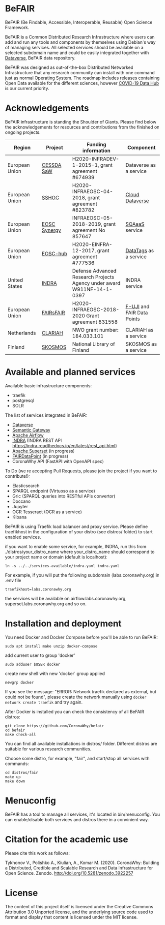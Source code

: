 # BeFAIR
BeFAIR (Be Findable, Accessible, Interoperable, Reusable) Open Science Framework.

BeFAIR is a Common Distributed Research Infrastructure where users can add and run any tools and components by themselves using Debian's way of managing services.
All selected services should be available on a selected subdomain name and could be easily integrated together with [Dataverse](https://dataverse.org), BeFAIR data repository.

BeFAIR was designed as out-of-the-box Distributed Networked Infrastructure that any research community can install with one command just as normal Operating System. The roadmap includes releases containing Open Data available for the different sciences, however [COVID-19 Data Hub](http://datasets.coronawhy.org) is our current priority.

# Acknowledgements
BeFAIR infrastructure is standing the Shoulder of Giants. Please find below the acknowledgements for resources and contributions from the finished on ongoing projects.

Region | Project  | Funding information | Component |
| ------------- | ------------- | ------------- | ------------- |
| European Union | [CESSDA SaW](https://cordis.europa.eu/project/id/674939) | H2020-INFRADEV-1-2015-1, grant agreement #674939 | Dataverse as a service |
| European Union | [SSHOC](https://sshopencloud.eu) | H2020-INFRAEOSC-04-2018, grant agreement #823782 | [Cloud Dataverse](https://www.sshopencloud.eu/news/developing-sshoc-dataverse) |
| European Union | [EOSC Synergy](https://www.eosc-synergy.eu) | INFRAEOSC-05-2018-2019, grant agreement No 857647 | [SQAaaS](https://www.eosc-synergy.eu/home/software-services/) service |
| European Union | [EOSC-hub](https://www.eosc-hub.eu) | H2020-EINFRA-12-2017, grant agreement #777536 | [DataTags](https://github.com/Dans-labs/datatags-service) as a service |
| United States | [INDRA](https://indralab.github.io) | Defense Advanced Research Projects Agency under award W911NF-14-1-0397 | INDRA service |
| European Union | [FAIRsFAIR](https://www.fairsfair.eu) | H2020-INFRAEOSC-2018-2020 Grant agreement 831558 | [F-UJI](https://www.fairsfair.eu/f-uji-automated-fair-data-assessment-tool) and FAIR Data Points |
| Netherlands | [CLARIAH](https://clariah.nl) | NWO grant number: 184.033.101 | CLARIAH as a service |
| Finland | [SKOSMOS](https://finto.fi) | National Library of Finland | SKOSMOS as a service |


# Available and planned services

Available basic infrastructure components:
* traefik
* postgresql
* SOLR

The list of services integrated in BeFAIR:
* [Dataverse](http://github.com/IQSS/dataverse) 
* [Semantic Gateway](https://github.com/Dans-labs/semantic-gateway)
* [Apache Airflow](https://github.com/apache/airflow)
* [INDRA](https://indralab.github.io) (INDRA REST API https://indra.readthedocs.io/en/latest/rest_api.html)
* [Apache Superset](https://github.com/apache/superset) (in progress) 
* [FAIRDataPoint](https://github.com/FAIRDataTeam/FAIRDataPoint) (in progress)
* CoronaWhy API (FastAPI with OpenAPI spec)

To Do (we re accepting Pull Requests, please join the project if you want to contribute!):
* Elasticsearch 
* SPARQL endpoint (Virtuoso as a service)
* Grlc (SPARQL queries into RESTful APIs convertor)
* Doccano 
* Jupyter 
* OCR Tesseract (OCR as a service)
* Kibana 

BeFAIR is using Traefik load balancer and proxy service. Please define traefikhost in the configuration of your distro (see distros/ folder) to start enabled services.

if you want to enable some service, for example, INDRA, run this from ./distros/your_distro_name where your_distro_name should correspond to your project name or domain (default is localhost):
```
ln -s ../../services-available/indra.yaml indra.yaml
```

For example, if you will put the following subdomain (labs.coronawhy.org) in .env file
```
traefikhost=labs.coronawhy.org
```
the services will be available on airflow.labs.coronawhy.org, superset.labs.coronawhy.org and so on.

# Installation and deployment

You need Docker and Docker Compose before you'll be able to run BeFAIR:
```
sudo apt install make unzip docker-compose
```
add current user to group 'docker'
```
sudo adduser $USER docker
```

create new shell with new 'docker' group applied
```
newgrp docker
```

If you see the message: "ERROR: Network traefik declared as external, but could not be found", please create the network manually using `docker network create traefik` and try again.

After Docker is installed you can check the consistency of all BeFAIR distros:
```
git clone https://github.com/CoronaWhy/befair
cd befair
make check-all
```

You can find all available installations in distros/ folder. Different distros are suitable for various research communities.

Choose some distro, for example, "fair", and start/stop all services with commands:
```
cd distros/fair
make up
make down
```

# Menuconfig

BeFAIR has a tool to manage all services, it's located in bin/menuconfig. You can enable/disable both services and distros there in a convinient way.

# Citation for the academic use

Please cite this work as follows:

Tykhonov V., Polishko A., Kiulian, A., Komar M. (2020). CoronaWhy: Building a Distributed, Credible and Scalable Research and Data Infrastructure for Open Science. Zenodo. http://doi.org/10.5281/zenodo.3922257

# License

The content of this project itself is licensed under the Creative Commons Attribution 3.0 Unported license, and the underlying source code used to format and display that content is licensed under the MIT license.

